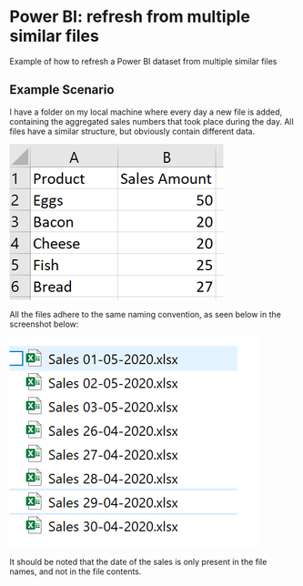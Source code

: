 # Power BI: refresh from multiple similar files
Example of how to refresh a Power BI dataset from multiple similar files

## Example Scenario
I have a folder on my local machine where every day a new file is added, containing the aggregated sales numbers that took place during the day. All files have a similar structure, but obviously contain different data. 

![file.png](images/file-structure.png)

All the files adhere to the same naming convention, as seen below in the screenshot below:

![file-names.png](images/file-names.png)

It should be noted that the date of the sales is only present in the file names, and not in the file contents. 
